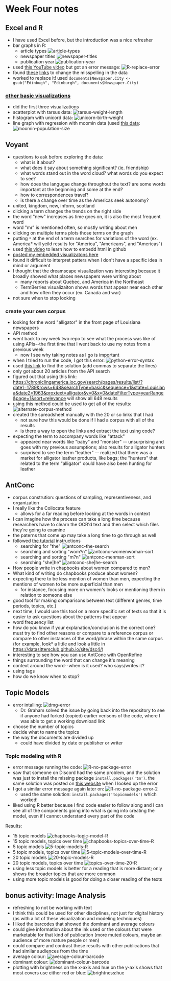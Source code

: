 # Week Four notes
## Excel and R
- I have used Excel before, but the introduction was a nice refresher
- bar graphs in R: 
  - article types ![article-types](article-types.png)
  - newspaper titles ![newspaper-titles](newspaper-titles.png)
  - publication year ![publication-year](publication-year.png)
- used [this YouTube video](https://www.youtube.com/watch?v=Cmd8cJCk2lA) but got an error message:
![R-replace-error](R-replace-error.png)
- found [these](https://www.dummies.com/programming/r/how-to-substitute-text-in-r/) [links](https://stackoverflow.com/questions/21187603/replace-characters-from-a-column-of-a-data-frame-r) to change the misspelling in the data
- worked to replace it! used `documents$Newspaper.City <- gsub("Edinbugh", "Edinburgh", documents$Newspaper.City)`
### [other basic visualizations](https://rstudio-pubs-static.s3.amazonaws.com/7953_4e3efd5b9415444ca065b1167862c349.html)
- did the first three visualizations
- scatterplot with tarsus data: ![tarsus-weight-length](tarsus-weight-length.png)
- histogram with unicord data: ![unicorn-birth-weight](unicorn-birth-weight.png)
- line graph with regression with moomin data (used [this data](https://ourworldindata.org/world-population-growth#all-charts-preview): ![moomin-population-size](moomin-population-size.png)

## Voyant
- questions to ask before exploring the data:
  - what is it about?
  - what does it say about something significant? (ie. friendship)
  - what words stand out in the word cloud? what words do you expect to see?
  - how does the langugae change throughout the text? are some words important at the beginning and some at the end?
  - how to correspondences travel? 
  - is there a change over time as the Americas seek autonomy?
- united, kingdom, new, inform, scotland
- clicking a term changes the trends on the right side
- the word "new" increases as time goes on, it is also the most frequent word
- word "mr" is mentioned often, so mostly writing about men
- clicking on multiple terms plots those terms on the graph
- putting `*` at the end of a term searches for variations of the word (ex. America* will yeild results for "America", "Americans", and "Americas")
- used [this video](https://www.youtube.com/watch?v=enjhlnqaXOE) to learn how to embedd html in github
- [posted my embedded visualizatons here](https://paula-rodrigo.github.io/week-four/)
- found it difficult to interpret patters when I don't have a specific idea in mind or argument
- I thought that the dreamscape visualization was interesting because it broadly showed what places newspapers were writing about
  - many reports about Quebec, and America in the Northeast
  - TermBerries visualizaiton shows words that appear near each other and how often they occur (ex. Canada and war)
 - not sure when to stop looking
 ### create your own corpus
- looking for the word "alligator" in the front page of Louisiana newspapers
- API method
- went back to my week two repo to see what the process was like of using APIs--the first time that I went back to use my notes from a previous week
  - now I see why taking notes as I go is important
- when I tried to run the code, I got this error: ![python-error-syntax](python-error-syntax.png)
- used [this link](https://realpython.com/invalid-syntax-python/) to find the solution (add commas to separate the lines)
- only got about 20 articles from the API search
- figured out that using this link: https://chroniclingamerica.loc.gov/search/pages/results/list/?date1=1789&rows=648&searchType=basic&sequence=1&state=Louisiana&date2=1963&proxtext=alligator&y=0&x=0&dateFilterType=yearRange&page=1&sort=relevance will show all 648 results
- using this method could be used to get all of the results: ![alternate-corpus-method](alternate-corpus-method.png)
- created the spreadsheet manually with the 20 or so links that I had
  - not sure how this would be done if I had a corpus with all of the results
  - is there a way to open the links and extract the text using code?
- expecting the term to accompany words like "attack" 
  - appeared near words like "baby" and "monster" -- unsurprising and goes with my previous assumptions; also results for alligator hunters
  - surprised to see the term "leather" -- realized that there was a market for alligator leather products, like bags; the "hunters" that related to the term "alligator" could have also been hunting for leather

## AntConc
- corpus constrution: questions of sampling, representiveness, and organization
- I really like the Collocate feature
  - allows for a far reading before looking at the words in context
- I can imagine how the process can take a long time because researchers have to clearn the OCR'd text and then select which files they're going to examine 
- the paterns that come up may take a long time to go through as well
- followed [the tutorial](https://programminghistorian.org/en/lessons/corpus-analysis-with-antconc) instructions
  - searching for "the" ![antconc-the-search](antconc-the-search.png)
  - searching and sorting "wom?n" ![antconc-womenwoman-sort](antconc-womenwoman-sort.png)
  - searching and sorting "m?n" ![antconc-menman-sort](antconc-menman-sort.png)
  - searching "she|he" ![antconc-she|he-search](antconc-she|he-search.png)
- How people write in chapbooks about women compared to men? 
- What kind of writing do chapbooks produce about women?
- expecting there to be less mention of women than men, expecting the mentions of women to be more superficial than men 
  - for instance, focusing more on women's looks or mentioning them in relation to someone else
- good tool for making comparisons between text (different genres, time periods, topics, etc.)
- next time, I would use this tool on a more specific set of texts so that it is easier to ask questions about the patterns that appear
- word frequency list
- how do you know if your explanation/conclusion is the correct one? must try to find other reasons or compare to a reference corpus or compare to other instances of the word/phrase within the same corpus (for example, look* a little and look a little in https://datasittersclub.github.io/site/dsc4/)
- interesting to see how you can use AntConc with OpenRefine
- things surrounding the word that can change it's meaning
- context around the word--when is it used? who says/writes it?
- using tags
- how do we know when to stop?

## Topic Models
- error intalling: ![dmg-error](dmg-error.png)
  - Dr. Graham solved the issue by going back into the repository to see if anyone had forked (copied) earlier verisons of the code, where I was able to get a working download link
- choose the number of topics
- decide what to name the topics
- the way the documents are divided up
  - could have divided by date or publisher or writer
### Topic modeling with R
- error message running the code: ![R-no-package-error](R-no-package-error.png)
- saw that someone on Discord had the same problem, and the solution was just to install the missing package `install.packages('tm')`. the same solution was posted on [this website](https://github.com/kbroman/RqtlWorkshop/issues/1
) when I looked up the error
- I got a similar error message again later on: ![R-no-package-error-2](R-no-package-error-2.png)
  - used the same solution: `install.packages('topicmodels')` which worked!
- liked using R better because I find code easier to follow along and I can see all of the components going into what is going into creating the model, even if I cannot understand every part of the code

Results:
- 15 topic models ![chapbooks-topic-model-R](chapbooks-topic-model-R.png)
- 15 topic models, topics over time ![chapbooks-topics-over-time-R](chapbooks-topics-over-time-R.png)
- 5 topic models ![5-topic-models-R](5-topic-models-R.png)
- 5 topic models, topics over time ![5-topic-models-over-time-R](5-topic-models-over-time-R.png)
- 20 topic models ![20-topic-models-R](20-topic-models-R.png)
- 20 topic models, topics over time ![topics-over-time-20-R](topics-over-time-20-R.png)
- using less topic models is better for a reading that is more distant; only shows the broader topics that are more common
- using more topic models is good for doing a closer reading of the texts

## bonus activity: Image Analysis
- refreshing to not be working with text
- I think this could be used for other disciplines, not just for digital history (as with a lot of these visualization and modeling techniques)
- I liked the barcodes that showed the dominant and average colours
- could give information about the ink used or the colours that were marketable for that kind of publication (more muted colours, maybe an audience of more mature people or men)
- could compare and contrast these results with other publications that had similar audiences from the time 
- average colour: ![average-colour-barcode](average-colour-barcode.png)
- dominant colour: ![dominant-colour-barcode](dominant-colour-barcode.png)
- plotting with brightness on the x-axis and hue on the y-axis shows that most covers use either red or blue: ![brightness:hue](brightness:hue.png)
